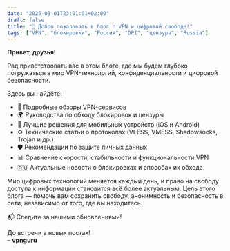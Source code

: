 ```yaml
---
date: "2025-08-01T23:01:01+02:00"
draft: false
title: "👋 Добро пожаловать в блог о VPN и цифровой свободе!"
tags: ["VPN", "блокировки", "Россия", "DPI", "цензура", "Russia"]
---
```


**Привет, друзья!**

Рад приветствовать вас в этом блоге, где мы будем глубоко погружаться в мир VPN-технологий, конфиденциальности и цифровой безопасности.

Здесь вы найдёте:

- 🔐 Подробные обзоры VPN-сервисов  
- 🌍 Руководства по обходу блокировок и цензуры  
- 📱 Лучшие решения для мобильных устройств (iOS и Android)  
- ⚙️ Технические статьи о протоколах (VLESS, VMESS, Shadowsocks, Trojan и др.)  
- 🛡 Рекомендации по защите личных данных  
- 📊 Сравнение скорости, стабильности и функциональности VPN  
- 🇷🇺 Актуальные новости о блокировках и способах их обхода  

Мир цифровых технологий меняется каждый день, и право на свободу доступа к информации становится всё более актуальным. Цель этого блога — помочь вам сохранить свободу, анонимность и безопасность в сети, независимо от того, где вы находитесь.

📬 Следите за нашими обновлениями!

До встречи в новых постах!  
– **vpnguru**